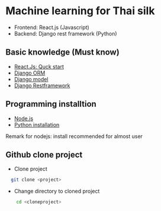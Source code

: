 # Machine learning for Thai silk

- Frontend: React.js (Javascript)
- Backend: Django rest framework (Python)




## Basic knowledge (Must know)

 - [React.Js: Quck start](https://react.dev/learn)
 - [Django ORM](https://docs.djangoproject.com/en/4.2/topics/db/queries/)
 - [Django model](https://docs.djangoproject.com/en/4.2/topics/db/models/)
 - [Django Restframework](https://www.django-rest-framework.org/tutorial/quickstart/)

## Programming installtion

- [Node.js](https://nodejs.org/en)
- [Python installation](https://www.python.org/)

Remark for nodejs: install recommended for almost user

## Github clone project

-  Clone project

```bash
  git clone <project>
```

-  Change directory to cloned project
```bash
    cd <cloneproject>
```